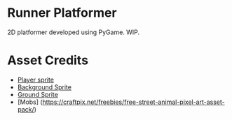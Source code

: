 # Runner Platformer

2D platformer developed using PyGame. WIP.


# Asset Credits

- [Player sprite](https://craftpix.net/freebies/free-fantasy-chibi-male-sprites-pixel-art/)
- [Background Sprite](https://craftpix.net/freebies/ocean-and-clouds-free-pixel-art-backgrounds/)
- [Ground Sprite](https://opengameart.org/content/platformer-art-pixel-edition)
- [Mobs] (https://craftpix.net/freebies/free-street-animal-pixel-art-asset-pack/)
